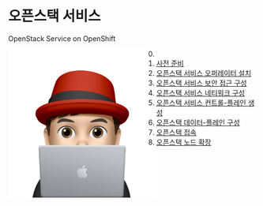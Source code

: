 # 오픈스택 서비스

OpenStack Service on OpenShift
<br>

<img align="left" src="/common-images/이승일--II_컴퓨터.png" width="300px" height="300px" title="100px" alt="안녕"></img>

0. []()
1. [사전 준비](beta-lab/pre-requisite-ops.md)
2. [오픈스택 서비스 오퍼레이터 설치](beta-lab/install-oso-operators.md)
3. [오픈스택 서비스 보안 접근 구성](beta-lab/provide-secure-access-to-rhoso.md)
4. [오픈스택 서비스 네티워크 구성](beta-lab/prepare-openshfit-for-rhoso-network-isolation.md)
5. [오픈스택 서비스 컨트롤-플레인 생성](beta-lab/create-oso-ctl-plane.md)
6. [오픈스택 데이터-플레인 구성](beta-lab/configure-data-plane.md)
7. [오픈스택 접속](beta-lab/access-openstack.md)
8. [오픈스택 노드 확장](beta-lab/scale-out-compute.md)

